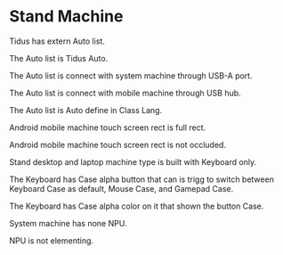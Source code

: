 # Stand Machine

Tidus has extern Auto list.

The Auto list is Tidus Auto.

The Auto list is connect with system machine through USB-A port.

The Auto list is connect with mobile machine through USB hub.

The Auto list is Auto define in Class Lang.

Android mobile machine touch screen rect is full rect.

Android mobile machine touch screen rect is not occluded.

Stand desktop and laptop machine type is built with Keyboard only.

The Keyboard has Case alpha button that can is trigg to switch between
Keyboard Case as default, Mouse Case, and Gamepad Case.

The Keyboard has Case alpha color on it that shown the button Case.

System machine has none NPU.

NPU is not elementing.